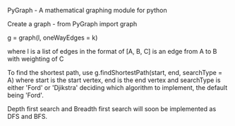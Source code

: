 PyGraph - A mathematical graphing module for python

Create a graph - 
from PyGraph import graph

g = graph(l, oneWayEdges = k)

where l is a list of edges in the format of [A, B, C] is an edge from A to B with weighting of C 

To find the shortest path, use g.findShortestPath(start, end, searchType = A) where start is the start vertex, end is the end vertex and searchType is either 'Ford' or 'Djikstra' deciding which algorithm to implement, the default being 'Ford'.

Depth first search and Breadth first search will soon be implemented as DFS and BFS.
